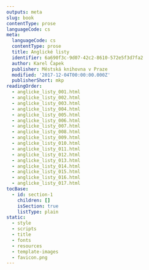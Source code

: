 ```yaml
---
outputs: meta
slug: book
contentType: prose
languageCode: cs
meta:
  languageCode: cs
  contentType: prose
  title: Anglické listy
  identifier: 6a690f3c-9d07-42c2-8610-572e5f3d7fa2
  author: Karel Čapek
  publisher: Městská knihovna v Praze
  modified: '2017-12-04T00:00:00.000Z'
  publisherShort: mkp
readingOrder:
  - anglicke_listy_001.html
  - anglicke_listy_002.html
  - anglicke_listy_003.html
  - anglicke_listy_004.html
  - anglicke_listy_005.html
  - anglicke_listy_006.html
  - anglicke_listy_007.html
  - anglicke_listy_008.html
  - anglicke_listy_009.html
  - anglicke_listy_010.html
  - anglicke_listy_011.html
  - anglicke_listy_012.html
  - anglicke_listy_013.html
  - anglicke_listy_014.html
  - anglicke_listy_015.html
  - anglicke_listy_016.html
  - anglicke_listy_017.html
tocBase:
  - id: section-1
    children: []
    isSection: true
    listType: plain
static:
  - style
  - scripts
  - title
  - fonts
  - resources
  - template-images
  - favicon.png
---
```

